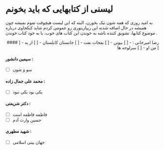 # لیسنی از کتابهایی که باید بخونم
به امید روزی که همه شون تیک بخورن، البته که این لیست هیچوقت تموم نمیشه چون همیشه در حال اضافه شدنه
این ریپازیتوری رو عمومی کردم شاید کنکجاوی درباره موضوع کتابها، تشویق کننده باشه به خوندن این کتاب های خوب، یا به خود کتاب خوندن .

<p align="right">
#### رضا امیرخانی :
- [ ] بیوتن
- [ ] نفحات نفت
- [ ] جانستان کابلستان
- [ ] از به
- [ ] من او
- [ ] سرلوحه ها

#### سیمین دانشور :
- [ ] سو وَ شون

#### محمد علی جمال زاده :
- [ ] یکی بود یکی نبود

#### دکتر شریعتی :
- [ ] فاطمه فاطمه است
- [ ] حسین وارث آدم

#### شهید مطهری :
- [ ] جهان بینی اسلامی

</p>
